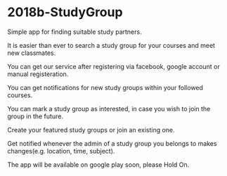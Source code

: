 # 2018b-StudyGroup

Simple app for finding suitable study partners.

It is easier than ever to search a study group for your courses and meet new classmates.

You can get our service after registering via facebook, google account or manual registeration.

You can get notifications for new study groups within your followed courses.

You can mark a study group as interested, in case you wish to join the group in the future.

Create your featured study groups or join an existing one.

Get notified whenever the admin of a study group you belongs to makes changes(e.g. location, time, subject).

The app will be available on google play soon, please Hold On.
